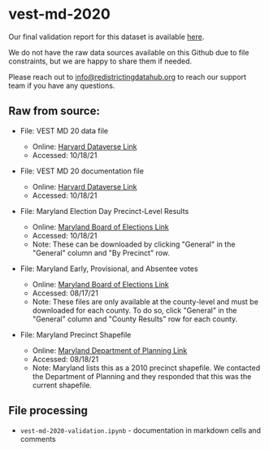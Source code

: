 # vest-md-2020

Our final validation report for this dataset is available [here](hhttps://redistrictingdatahub.org/dataset/vest-2020-maryland-precinct-and-election-results/).

We do not have the raw data sources available on this Github due to file constraints, but we are happy to share them if needed. 

Please reach out to info@redistrictingdatahub.org to reach our support team if you have any questions.

## **Raw from source:**
- File: VEST MD 20 data file
  - Online: [Harvard Dataverse Link](https://dataverse.harvard.edu/file.xhtml?fileId=5111331&version=21.0)
  - Accessed: 10/18/21

- File: VEST MD 20 documentation file
  - Online: [Harvard Dataverse Link](https://dataverse.harvard.edu/file.xhtml?fileId=5206372&version=21.0)
  - Accessed: 10/18/21

- File: Maryland Election Day Precinct-Level Results
  - Online: [Maryland Board of Elections Link](https://elections.maryland.gov/elections/2020/election_data/index.html)
  - Accessed: 10/18/21
  - Note: These can be downloaded by clicking "General" in the "General" column and "By Precinct" row.

- File: Maryland Early, Provisional, and Absentee votes
  - Online: [Maryland Board of Elections Link](https://elections.maryland.gov/elections/2018/election_data/index.html)
  - Accessed: 08/17/21
  - Note: These files are only available at the county-level and must be downloaded for each county. To do so, click "General" in the "General" column and "County Results" row for each county.
    
- File: Maryland Precinct Shapefile
  - Online: [Maryland Department of Planning Link](https://planning.maryland.gov/Redistricting/Pages/2010/precinct.aspx)
  - Accessed: 08/18/21
  - Note: Maryland lists this as a 2010 precinct shapefile. We contacted the Department of Planning and they responded that this was the current shapefile.


## File processing

- `vest-md-2020-validation.ipynb` - documentation in markdown cells and comments
